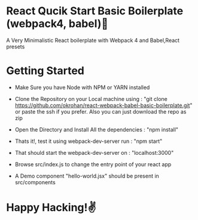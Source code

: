 # React Qucik Start Basic Boilerplate (webpack4, babel)🚀

A Very Minimalistic React boilerplate with Webpack 4 and Babel,React presets


# Getting Started

* Make Sure you have Node with NPM or YARN installed

* Clone the Repository on your Local machine using : 
  "git clone https://github.com/okrohan/react-webpack-babel-basic-boilerplate.git" 
  or paste the ssh if you prefer. Also you can just download the repo as zip
  
* Open the Directory and Install All the dependencies : 
  "npm install"
  
* Thats it!, test it using webpack-dev-server run : 
  "npm start"
  
* That should start the webpack-dev-server on : "localhost:3000"

* Browse src/index.js to change the entry point of your react app

* A Demo component "hello-world.jsx" should be present in src/components


# Happy Hacking!✌
